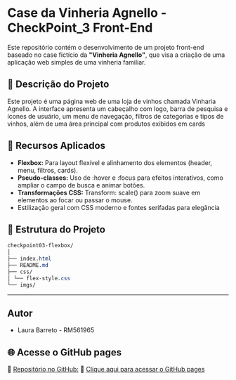 # Case da Vinheria Agnello - CheckPoint_3 Front-End

Este repositório contém o desenvolvimento de um projeto front-end baseado no case fictício da **"Vinheria Agnello"**, que visa a criação de uma aplicação web simples de uma vinheria familiar.

## 📘 Descrição do Projeto   
Este projeto é uma página web de uma loja de vinhos chamada Vinharia Agnello. A interface apresenta um cabeçalho com logo, barra de pesquisa e ícones de usuário, um menu de navegação, filtros de categorias e tipos de vinhos, além de uma área principal com produtos exibidos em cards

## 🎨 Recursos Aplicados
- **Flexbox:** Para layout flexível e alinhamento dos elementos (header, menu, filtros, cards).
- **Pseudo-classes:** Uso de :hover e :focus para efeitos interativos, como ampliar o campo de busca e animar botões.
- **Transformações CSS:** Transform: scale() para zoom suave em elementos ao focar ou passar o mouse.
- Estilização geral com CSS moderno e fontes serifadas para elegância

## 📁 Estrutura do Projeto
```css
checkpoint03-flexbox/
│
├── index.html
├── README.md
├── css/
│ └── flex-style.css
└── imgs/
```
---

## Autor
 - Laura Barreto - RM561965

## 🌐 Acesse o GitHub pages
🔗 [Repositório no GitHub:](https://github.com/LauraBarret0/checkpoint03-flexboxx.git)
🔗 [Clique aqui para acessar o GitHub pages](https://laurabarret0.github.io/checkpoint03-flexboxx/)
